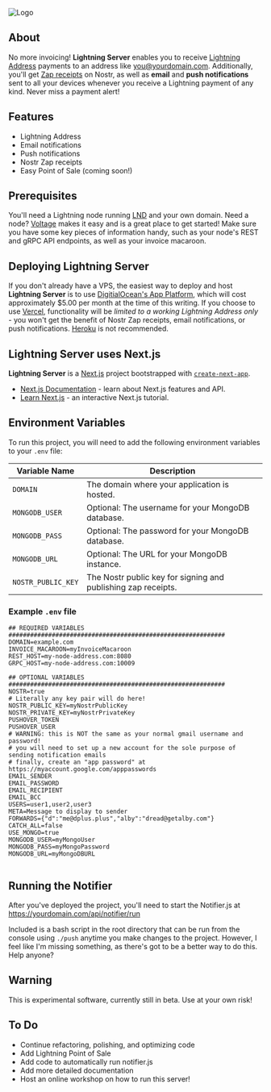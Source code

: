 ![Logo](https://i.imgur.com/iexBI5J.jpeg)

## About

No more invoicing! **Lightning Server** enables you to receive [Lightning Address](https://lightningaddress.com) payments to an address like you@yourdomain.com. Additionally, you'll get [Zap receipts](https://github.com/nostr-protocol/nips/blob/master/57.md) on Nostr, as well as **email** and **push notifications** sent to all your devices whenever you receive a Lightning payment of any kind. Never miss a payment alert!

## Features

- Lightning Address
- Email notifications
- Push notifications
- Nostr Zap receipts
- Easy Point of Sale (coming soon!)

## Prerequisites

You'll need a Lightning node running [LND](https://github.com/lightningnetwork/lnd) and your own domain. Need a node? [Voltage](https://voltage.cloud) makes it easy and is a great place to get started! Make sure you have some key pieces of information handy, such as your node's REST and gRPC API endpoints, as well as your invoice macaroon.

## Deploying Lightning Server

If you don't already have a VPS, the easiest way to deploy and host **Lightning Server** is to use [DigitialOcean's App Platform](https://www.digitalocean.com/products/app-platform), which will cost approximately $5.00 per month at the time of this writing. If you choose to use [Vercel](https://vercel.com), functionality will be *limited to a working Lightning Address only* - you won't get the benefit of Nostr Zap receipts, email notifications, or push notifications. [Heroku](https://www.heroku.com/) is not recommended.

## Lightning Server uses Next.js

**Lightning Server** is a [Next.js](https://nextjs.org/) project bootstrapped with [`create-next-app`](https://github.com/vercel/next.js/tree/canary/packages/create-next-app).

- [Next.js Documentation](https://nextjs.org/docs) - learn about Next.js features and API.
- [Learn Next.js](https://nextjs.org/learn) - an interactive Next.js tutorial.

## Environment Variables

To run this project, you will need to add the following environment variables to your `.env` file:

| Variable Name        | Description                                                  |
|----------------------|--------------------------------------------------------------|
| `DOMAIN`             | The domain where your application is hosted.                 |
| `MONGODB_USER`       | Optional: The username for your MongoDB database.            |
| `MONGODB_PASS`       | Optional: The password for your MongoDB database.            |
| `MONGODB_URL`        | Optional: The URL for your MongoDB instance.                 |
| `NOSTR_PUBLIC_KEY`   | The Nostr public key for signing and publishing zap receipts.|

### Example `.env` file

```env
## REQUIRED VARIABLES ############################################################
DOMAIN=example.com
INVOICE_MACAROON=myInvoiceMacaroon
REST_HOST=my-node-address.com:8080
GRPC_HOST=my-node-address.com:10009

## OPTIONAL VARIABLES ############################################################
NOSTR=true
# Literally any key pair will do here!
NOSTR_PUBLIC_KEY=myNostrPublicKey
NOSTR_PRIVATE_KEY=myNostrPrivateKey
PUSHOVER_TOKEN
PUSHOVER_USER
# WARNING: this is NOT the same as your normal gmail username and password!
# you will need to set up a new account for the sole purpose of sending notification emails
# finally, create an "app password" at https://myaccount.google.com/apppasswords
EMAIL_SENDER
EMAIL_PASSWORD
EMAIL_RECIPIENT
EMAIL_BCC
USERS=user1,user2,user3
META=Message to display to sender
FORWARDS={"d":"me@dplus.plus","alby":"dread@getalby.com"}
CATCH_ALL=false
USE_MONGO=true
MONGODB_USER=myMongoUser
MONGODB_PASS=myMongoPassword
MONGODB_URL=myMongoDBURL


```

## Running the Notifier

After you've deployed the project, you'll need to start the Notifier.js at https://yourdomain.com/api/notifier/run

Included is a bash script in the root directory that can be run from the console using `./push` anytime you make changes to the project. However, I feel like I'm missing something, as there's got to be a better way to do this. Help anyone?

## Warning

This is experimental software, currently still in beta. Use at your own risk!

## To Do

- Continue refactoring, polishing, and optimizing code
- Add Lightning Point of Sale
- Add code to automatically run notifier.js
- Add more detailed documentation
- Host an online workshop on how to run this server!
